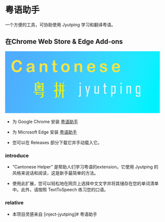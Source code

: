 # 粤语助手

一个方便的工具，可协助使用 Jyutping 学习和翻译粤语。

## 在Chrome Web Store & Edge Add-ons

![Logo](./chrome%20web%20store.png)
* 为 Google Chrome 安装 [粤语助手](https://chromewebstore.google.com/detail/cantonese-helper/jfincemdopkabfjdjbhekkblihbbpdpn)
* 为 Microsoft Edge 安装 [粤语助手](https://microsoftedge.microsoft.com/addons/detail/cantonese-helper/ldhnncmfnklohgpaiodacgakciiaddai)

* 您可以在 Releases 部分下载它并手动载入它。
### introduce
 * “Cantonese Helper” 是帮助人们学习粤语的extension。它使用 Jyutping 的风格来说话和阅读，这是新手最简单的方法。

* 使用此扩展，您可以轻松地在网页上选择中文文字并将其储存在您的单词清单中。此外，请按照 TextToSpeech 练习您的口语。

### relative
* 本项目灵感来自 [inject-jyutping]# 粤语助手

